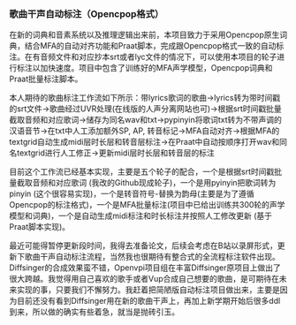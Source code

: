 ### 歌曲干声自动标注（Opencpop格式）

在新的词典和音素系统以及推理逻辑出来前，本项目致力于采用Opencpop原生词典，结合MFA的自动对齐功能和Praat脚本，完成跟Opencpop格式一致的自动标注。在有音频文件和对应抄本srt或者lyc文件的情况下，可以使用本项目的轮子进行标注以加快速度。项目中包含了训练好的MFA声学模型，Opencpop词典和Praat批量标注脚本。

本人期待的歌曲标注工作流如下所示：带lyrics歌词的歌曲→lyrics转为带时间戳的srt文件→歌曲经过UVR处理(在线版的人声分离网站也可)→根据srt时间戳批量截取音频和对应歌词→储存为同名wav和txt→pypinyin将歌词txt转为不带声调的汉语音节→在txt中人工添加额外SP, AP, 转音标记→MFA自动对齐→根据MFA的textgrid自动生成midi层时长层和转音层标注→在Praat中自动按顺序打开wav和同名textgrid进行人工修正→更新midi层时长层和转音层的标注

目前这个工作流已经基本实现，主要是五个轮子的配合，一个是根据srt时间戳批量截取音频和对应歌词 (我改的Github现成轮子)，一个是用pyinyin把歌词转为pinyin (这个很容易实现)，一个是转音符号-替换为韵母(主要是为了遵循Opencpop的标注格式)，一个是MFA批量标注(项目中已给出训练共300轮的声学模型和词典)，一个是自动生成midi标注和时长标注并按照人工修改更新 (基于Praat脚本实现)。

最近可能得暂停更新段时间，我得去准备论文，后续会考虑在B站以录屏形式，更新下歌曲干声自动标注流程，当然我也很期待有整合式的全流程标注软件出现。Diffsinger的合成效果蛮不错，Openvpi项目组在丰富Diffsinger原项目上做出了很大跨越。我觉得用自己喜欢的歌手或者Vup合成自己想要的歌曲，是可期待在未来实现的事，只要我们不懈努力。我赶着把简陋版自动标注项目做出来，主要是因为目前还没有看到Diffsinger用在新的歌曲干声上，再加上新学期开始后很多ddl到来，所以做的确实有些着急，就当是抛砖引玉。
